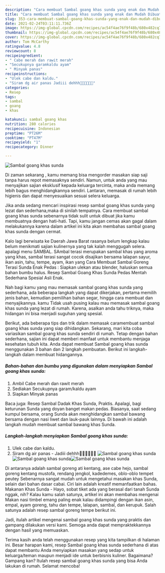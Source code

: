 ```yaml
---
description: "Cara membuat Sambal goang khas sunda yang enak dan Mudah Dibuat"
title: "Cara membuat Sambal goang khas sunda yang enak dan Mudah Dibuat"
slug: 353-cara-membuat-sambal-goang-khas-sunda-yang-enak-dan-mudah-dibuat
date: 2021-02-24T03:11:11.736Z
image: https://img-global.cpcdn.com/recipes/ac54f4ae76f9f48b/680x482cq70/sambal-goang-khas-sunda-foto-resep-utama.jpg
thumbnail: https://img-global.cpcdn.com/recipes/ac54f4ae76f9f48b/680x482cq70/sambal-goang-khas-sunda-foto-resep-utama.jpg
cover: https://img-global.cpcdn.com/recipes/ac54f4ae76f9f48b/680x482cq70/sambal-goang-khas-sunda-foto-resep-utama.jpg
author: Tom McCarthy
ratingvalue: 4.8
reviewcount: 8
recipeingredient:
- " Cabe merah dan rawit merah"
- "Secukupnya garamkaldu ayam"
- " Minyak panas"
recipeinstructions:
- "Ulek cabe dan kaldu."
- "Siram dg air panas Jadiii dehhh🤗😚🤤🤤🤤🤤"
categories:
- Resep
tags:
- sambal
- goang
- khas

katakunci: sambal goang khas 
nutrition: 280 calories
recipecuisine: Indonesian
preptime: "PT26M"
cooktime: "PT47M"
recipeyield: "1"
recipecategory: Dinner

---
```



![Sambal goang khas sunda](https://img-global.cpcdn.com/recipes/ac54f4ae76f9f48b/680x482cq70/sambal-goang-khas-sunda-foto-resep-utama.jpg)

Di zaman  sekarang , kamu memang bisa mengorder masakan siap saji tanpa harus repot memasaknya sendiri. Namun, untuk anda yang mau menyajikan sajian eksklusif kepada keluarga tercinta, maka anda memang lebih bagus menghidangkannya sendiri. Lantaran, memasak di rumah lebih higienis dan dapat menyesuaikan sesuai selera keluarga.

Jika anda sedang mencari inspirasi resep sambal goang khas sunda yang lezat dan sederhana,maka di sinilah tempatnya. Cara membuat sambal goang khas sunda  sebenarnya tidak sulit untuk dibuat jika kamu membuatnya dengan hati-hati. Tapi, kamu jangan cemas akan gagal dalam melakukannya 
karena dalam artikel ini kita akan membahas sambal goang khas sunda dengan cermat.  

Kalo lagi berwisata ke Daerah Jawa Barat rasanya belum lengkap kalau belum menikmati sajian kulinernya yang tak kalah menggugah selera. apalagi menu SAMBAL. SAmbal terasi merupakan sambal khas yang aroma yang khas, sambal terasi sangat cocok disajikan bersama lalapan sayur, ikan asin, tahu, tempe, ayam, ikan yang Cara Membuat Sambal Goreng Terasi Sunda Enak Pedas : Siapkan ulekan atau blender, haluskan semua bahan bumbu halus. Resep Sambal Goang Khas Sunda Pedas Mentah Sederhana Spesial Asli Enak.

Nah bagi kamu yang mau memasak sambal goang khas sunda yang sederhana, ada beberapa langkah yang dapat dikerjakan, pertama memilih jenis bahan, kemudian pemilihan bahan segar, hingga cara membuat dan menyajikannya. kamu Tidak usah pusing kalau mau memasak sambal goang khas sunda yang lezat di rumah. Karena, asalkan anda  tahu triknya, maka hidangan ini bisa menjadi suguhan yang spesial.

Berikut, ada beberapa tips dan trik dalam memasak caramembuat sambal goang khas sunda yang siap dihidangkan. Sekarang, mari kita coba variasikan sambal goang khas sunda sendiri di rumah. Tetap dengan bahan sederhana, sajian ini dapat memberi manfaat untuk membantu menjaga kesehatan tubuh kita. Anda dapat membuat Sambal goang khas sunda menggunakan 3 bahan dan 2 langkah pembuatan. Berikut ini langkah-langkah dalam membuat hidangannya.

<!--inarticleads1-->

##### Bahan-bahan dan bumbu yang digunakan dalam menyiapkan Sambal goang khas sunda:

1. Ambil  Cabe merah dan rawit merah
1. Sediakan Secukupnya garam/kaldu ayam
1. Siapkan  Minyak panas


Baca juga: Resep Sambal Dadak Khas Sunda, Praktis. Apalagi, bagi keturunan Sunda yang doyan banget makan pedas. Biasanya, saat sedang kumpul bersama, orang Sunda akan menghidangkan sambal bawang bersama dengan nasi liwet dan lauk-pauk lainnya. Di bawah ini adalah langkah mudah membuat sambal bawang khas Sunda. 

<!--inarticleads2-->

##### Langkah-langkah menyiapkan Sambal goang khas sunda:

1. Ulek cabe dan kaldu.
1. Siram dg air panas - Jadiii dehhh🤗😚🤤🤤🤤🤤
<img src="https://img-global.cpcdn.com/steps/3223ffb2c91fcc10/160x128cq70/sambal-goang-khas-sunda-langkah-memasak-2-foto.jpg" alt="Sambal goang khas sunda"><img src="https://img-global.cpcdn.com/steps/93a7908b617d0dfd/160x128cq70/sambal-goang-khas-sunda-langkah-memasak-2-foto.jpg" alt="Sambal goang khas sunda"><img src="https://img-global.cpcdn.com/steps/11359f8440726597/160x128cq70/sambal-goang-khas-sunda-langkah-memasak-2-foto.jpg" alt="Sambal goang khas sunda">

Di antaranya adalah sambal goreng ati kentang, ase cabe hejo, sambal goreng kentang mustofa, rendang jengkol, kadedemes, oblo-oblo tempet peutey Sebenarnya sangat mudah untuk mengetahui masakan khas Sunda, selain dari bahan dasar cabai. Ciri lain adalah kreatif memanfaatkan bahas. Makanan Khas Sunda - Hayo, sobat tiket ada yang berasal dari tanah Sunda nggak, nih? Kalau kamu salah satunya, artikel ini akan membahas mengenai Makan nasi timbel emang paling enak kalau didampingi dengan ikan asin, empal, ayam goreng, tahu dan tempe, lalapan, sambal, dan kerupuk. Salah satunya adalah resep sambal goreng tempe berikut ini. 

Jadi, itulah artikel mengenai  sambal goang khas sunda  yang praktis dan gampang dilakukan versi kami. Semoga anda dapat mempraktekkannya dengan hasil yang memuaskan. 

Terima kasih anda telah menggunakan resep yang kita tampilkan di halaman ini. Besar harapan kami, resep  Sambal goang khas sunda sederhana di atas dapat membantu Anda menyiapkan masakan yang sedap untuk keluarga/teman maupun menjadi ide untuk berbisnis kuliner. Bagaimana? Gampang kan? Itulah resep sambal goang khas sunda yang bisa Anda lakukan di rumah. Selamat mencoba!

